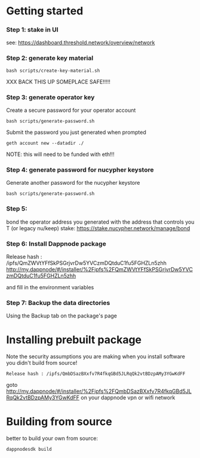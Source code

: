 # Getting started

### Step 1: stake in UI
see: https://dashboard.threshold.network/overview/network

### Step 2: generate key material
```
bash scripts/create-key-material.sh
```

XXX BACK THIS UP SOMEPLACE SAFE!!!!!

### Step 3: generate operator key

Create a secure password for your operator account
```
bash scripts/generate-password.sh
```

Submit the password you just generated when prompted
```
geth account new --datadir ./
```

NOTE: this will need to be funded with eth!!!


### Step 4: generate password for nucypher keystore

Generate another password for the nucypher keystore
```
bash scripts/generate-password.sh
```

### Step 5: 

bond the operator address you generated with the address that controls you T (or legacy nu/keep) stake: https://stake.nucypher.network/manage/bond

### Step 6: Install Dappnode package

Release hash : /ipfs/QmZWVtYFfSkPSGrjvrDw5YVCzmDQtduC1fu5FGHZLn5zhh
http://my.dappnode/#/installer/%2Fipfs%2FQmZWVtYFfSkPSGrjvrDw5YVCzmDQtduC1fu5FGHZLn5zhh

and fill in the environment variables


### Step 7: Backup the data directories
Using the Backup tab on the package's page


# Installing prebuilt package
Note the security assumptions you are making when you install software you didn't build from source!

```
Release hash : /ipfs/QmbDSazBXxfv7R4fkqGBd5JLRqQk2vtBDzpAMy3YGwKdFF
```
goto http://my.dappnode/#/installer/%2Fipfs%2FQmbDSazBXxfv7R4fkqGBd5JLRqQk2vtBDzpAMy3YGwKdFF
on your dappnode vpn or wifi network

# Building from source
better to build your own from source:
```
dappnodesdk build
```